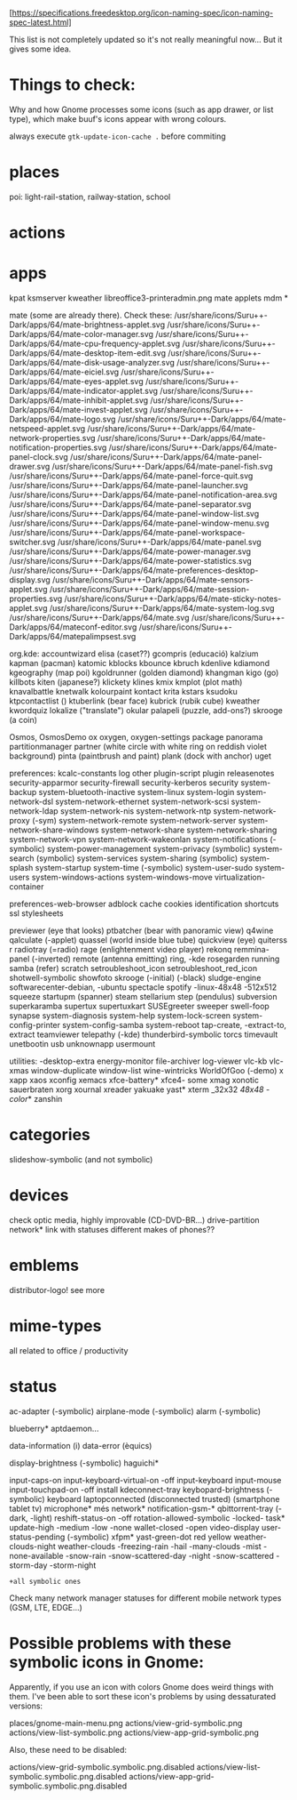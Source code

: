 [https://specifications.freedesktop.org/icon-naming-spec/icon-naming-spec-latest.html]


This list is not completely updated so it's not really meaningful now... But it gives some idea.



# Things to check:

Why and how Gnome processes some icons (such as app drawer, or list type), which make buuf's icons appear with wrong colours.

always execute `gtk-update-icon-cache .` before commiting

# places

poi:
light-rail-station, railway-station, school


# actions

# apps

kpat
ksmserver
kweather
libreoffice3-printeradmin.png
mate applets
mdm *

mate (some are already there). Check these:
/usr/share/icons/Suru++-Dark/apps/64/mate-brightness-applet.svg
/usr/share/icons/Suru++-Dark/apps/64/mate-color-manager.svg
/usr/share/icons/Suru++-Dark/apps/64/mate-cpu-frequency-applet.svg
/usr/share/icons/Suru++-Dark/apps/64/mate-desktop-item-edit.svg
/usr/share/icons/Suru++-Dark/apps/64/mate-disk-usage-analyzer.svg
/usr/share/icons/Suru++-Dark/apps/64/mate-eiciel.svg
/usr/share/icons/Suru++-Dark/apps/64/mate-eyes-applet.svg
/usr/share/icons/Suru++-Dark/apps/64/mate-indicator-applet.svg
/usr/share/icons/Suru++-Dark/apps/64/mate-inhibit-applet.svg
/usr/share/icons/Suru++-Dark/apps/64/mate-invest-applet.svg
/usr/share/icons/Suru++-Dark/apps/64/mate-logo.svg
/usr/share/icons/Suru++-Dark/apps/64/mate-netspeed-applet.svg
/usr/share/icons/Suru++-Dark/apps/64/mate-network-properties.svg
/usr/share/icons/Suru++-Dark/apps/64/mate-notification-properties.svg
/usr/share/icons/Suru++-Dark/apps/64/mate-panel-clock.svg
/usr/share/icons/Suru++-Dark/apps/64/mate-panel-drawer.svg
/usr/share/icons/Suru++-Dark/apps/64/mate-panel-fish.svg
/usr/share/icons/Suru++-Dark/apps/64/mate-panel-force-quit.svg
/usr/share/icons/Suru++-Dark/apps/64/mate-panel-launcher.svg
/usr/share/icons/Suru++-Dark/apps/64/mate-panel-notification-area.svg
/usr/share/icons/Suru++-Dark/apps/64/mate-panel-separator.svg
/usr/share/icons/Suru++-Dark/apps/64/mate-panel-window-list.svg
/usr/share/icons/Suru++-Dark/apps/64/mate-panel-window-menu.svg
/usr/share/icons/Suru++-Dark/apps/64/mate-panel-workspace-switcher.svg
/usr/share/icons/Suru++-Dark/apps/64/mate-panel.svg
/usr/share/icons/Suru++-Dark/apps/64/mate-power-manager.svg
/usr/share/icons/Suru++-Dark/apps/64/mate-power-statistics.svg
/usr/share/icons/Suru++-Dark/apps/64/mate-preferences-desktop-display.svg
/usr/share/icons/Suru++-Dark/apps/64/mate-sensors-applet.svg
/usr/share/icons/Suru++-Dark/apps/64/mate-session-properties.svg
/usr/share/icons/Suru++-Dark/apps/64/mate-sticky-notes-applet.svg
/usr/share/icons/Suru++-Dark/apps/64/mate-system-log.svg
/usr/share/icons/Suru++-Dark/apps/64/mate.svg
/usr/share/icons/Suru++-Dark/apps/64/mateconf-editor.svg
/usr/share/icons/Suru++-Dark/apps/64/matepalimpsest.svg


org.kde:
    accountwizard
    elisa (caset??)
    gcompris (educació)
    kalzium
    kapman (pacman)
    katomic
    kblocks
    kbounce
    kbruch
    kdenlive
    kdiamond
    kgeography (map poi)
    kgoldrunner (golden diamond)
    khangman
    kigo (go)
    killbots
    kiten (japanese?)
    klickety
    klines
    kmix
    kmplot (plot math)
    knavalbattle
    knetwalk
    kolourpaint
    kontact
    krita
    kstars
    ksudoku
    ktpcontactlist ()
    ktuberlink (bear face)
    kubrick (rubik cube)
    kweather
    kwordquiz
    lokalize ("translate")
    okular
    palapeli (puzzle, add-ons?)
    skrooge (a coin)


Osmos, OsmosDemo
ox
oxygen, oxygen-settings
package
panorama
partitionmanager
partner (white circle with white ring on reddish violet background)
pinta (paintbrush and paint)
plank (dock with anchor)
uget


preferences:
    kcalc-constants
    log
    other
    plugin-script
    plugin
    releasenotes
    security-apparmor
    security-firewall
    security-kerberos
    security
    system-backup
    system-bluetooth-inactive
    system-linux
    system-login
    system-network-dsl
    system-network-ethernet
    system-network-scsi
    system-network-ldap
    system-network-nis
    system-network-ntp
    system-network-proxy (-sym)
    system-network-remote
    system-network-server
    system-network-share-windows
    system-network-share
    system-network-sharing
    system-network-vpn
    system-network-wakeonlan
    system-notifications (-symbolic)
    system-power-management
    system-privacy (symbolic)
    system-search (symbolic)
    system-services
    system-sharing (symbolic)
    system-splash
    system-startup
    system-time (-symbolic)
    system-user-sudo
    system-users
    system-windows-actions
    system-windows-move
    virtualization-container

preferences-web-browser
    adblock
    cache
    cookies
    identification
    shortcuts
    ssl
    stylesheets
    
previewer (eye that looks)
ptbatcher (bear with panoramic view)
q4wine
qalculate (-applet)
quassel (world inside blue tube)
quickview (eye)
quiterss
r
radiotray (=radio)
rage (enlightenment video player)
rekonq
remmina-panel (-inverted)
remote (antenna emitting)
ring, -kde
rosegarden
running
samba (refer)
scratch
setroubleshoot_icon 
setroubleshoot_red_icon
shotwell-symbolic
showfoto
skrooge (-initial) (-black)
sludge-engine
softwarecenter-debian, -ubuntu
spectacle
spotify -linux-48x48 -512x512
squeeze
startupm (spanner)
steam
stellarium
step (pendulus)
subversion
superkaramba
supertux
supertuxkart
SUSEgreeter
sweeper
swell-foop
synapse
system-diagnosis
system-help
system-lock-screen
system-config-printer
system-config-samba
system-reboot
tap-create, -extract-to, extract
teamviewer
telepathy (-kde)
thunderbird-symbolic
torcs
timevault
unetbootin
usb
unknownapp
usermount

utilities:
    -desktop-extra
    energy-monitor
    file-archiver
    log-viewer
vlc-kb
vlc-xmas
window-duplicate
window-list
wine-wintricks
WorldOfGoo (-demo)
x
xapp
xaos
xconfig
xemacs
xfce-battery*
xfce4- some
xmag
xonotic
sauerbraten
xorg
xournal
xreader
yakuake
yast*
xterm _32x32 _48x48 -color_*
zanshin
   
# categories
slideshow-symbolic (and not symbolic)

# devices
check optic media, highly improvable (CD-DVD-BR...)
drive-partition
network* link with statuses
different makes of phones??

# emblems
distributor-logo!
see more

# mime-types
all related to office / productivity

# status
ac-adapter (-symbolic)
airplane-mode (-symbolic)
alarm (-symbolic)

blueberry*
aptdaemon...


data-information (i)
data-error (èquics)

display-brightness (-symbolic)
haguichi*

input-caps-on
input-keyboard-virtual-on -off
input-keyboard
input-mouse
input-touchpad-on -off
install
kdeconnect-tray
keybopard-brightness (-symbolic)
keyboard
laptopconnected (disconnected trusted) (smartphone tablet tv)
microphone*
més network*
notification-gsm-*
qbittorrent-tray (-dark, -light)
reshift-status-on -off
rotation-allowed-symbolic -locked-
task*
update-high -medium -low -none
wallet-closed -open
video-display
user-status-pending (-symbolic)
xfpm*
yast-green-dot red yellow
weather-clouds-night
weather-clouds
    -freezing-rain
    -hail
    -many-clouds
    -mist
    -none-available
    -snow-rain
    -snow-scattered-day -night
    -snow-scattered
    -storm-day
    -storm-night
    
    
    
    +all symbolic ones

Check many network manager statuses for different mobile network types (GSM, LTE, EDGE...)

# Possible problems with these symbolic icons in Gnome:

Apparently, if you use an icon with colors Gnome does weird things with them.
I've been able to sort these icon's problems by using dessaturated versions:

places/gnome-main-menu.png
actions/view-grid-symbolic.png
actions/view-list-symbolic.png
actions/view-app-grid-symbolic.png

Also,  these need to be disabled:

actions/view-grid-symbolic.symbolic.png.disabled
actions/view-list-symbolic.symbolic.png.disabled
actions/view-app-grid-symbolic.symbolic.png.disabled
